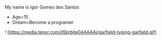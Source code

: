<title>Hello</title>
<br>
<p>My name is Igor Gomes dos Santos</p>
<ul>
  <li>Age=15</li>
  <li>Dream=Become a programer</li>
</ul>

! [https://media.tenor.com/il5brbite04AAAAi/garfield-typing-garfield.gif]
